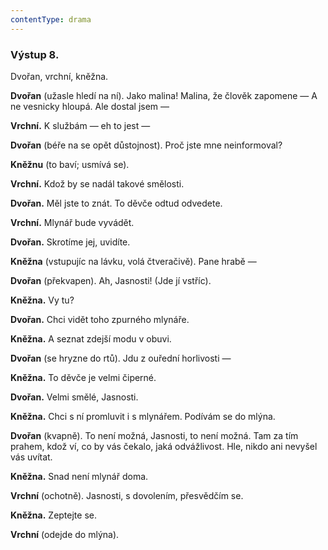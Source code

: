 ```yaml
---
contentType: drama
---
```


<section>

### Výstup 8.

Dvořan, vrchní, kněžna.

</section>

<section>

**Dvořan** (užasle hledí na ní). Jako malina! Malina, že člověk zapomene — A ne vesnicky hloupá. Ale dostal jsem —

**Vrchní.** K službám — eh to jest —

**Dvořan** (béře na se opět důstojnost). Proč jste mne neinformoval?

**Kněžnu** (to baví; usmívá se).

**Vrchní.** Kdož by se nadál takové smělosti.

**Dvořan.** Měl jste to znát. To děvče odtud odvedete.

**Vrchní.** Mlynář bude vyvádět.

**Dvořan.** Skrotíme jej, uvidíte.

**Kněžna** (vstupujíc na lávku, volá čtveračivě). Pane hrabě —

**Dvořan** (překvapen). Ah, Jasnosti! (Jde jí vstříc). 

**Kněžna.** Vy tu?

**Dvořan.** Chci vidět toho zpurného mlynáře. 

**Kněžna.** A seznat zdejší modu v obuvi. 

**Dvořan** (se hryzne do rtů). Jdu z ouřední horlivosti —

**Kněžna.** To děvče je velmi čiperné. 

**Dvořan.** Velmi smělé, Jasnosti. 

**Kněžna.** Chci s ní promluvit i s mlynářem. Podívám se do mlýna.

**Dvořan** (kvapně). To není možná, Jasnosti, to není možná. Tam za tím prahem, kdož ví, co by vás čekalo, jaká odvážlivost. Hle, nikdo ani nevyšel vás uvítat.

**Kněžna.** Snad není mlynář doma.

**Vrchní** (ochotně). Jasnosti, s dovolením, přesvědčím se.

**Kněžna.** Zeptejte se.

**Vrchní** (odejde do mlýna).

</section>
